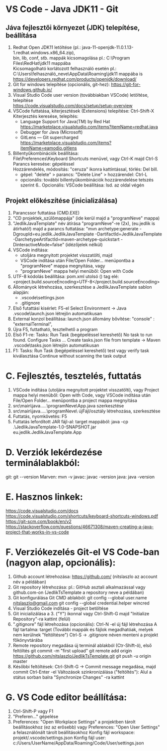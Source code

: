 ﻿
#  VS Code - Java JDK11 - Git

## Jáva fejlesztői környezet (JDK) telepítése, beállítása
1.  Redhat Open JDK11 letöltése (pl.: java-11-openjdk-11.0.1.13-1.redhat.windows.x86_64.zip),<br>
    bin, lib, conf, stb. mappák kicsomagolása pl.: C:\Program Files\RedHat\jdk11 mappába<br>
    Kicsomagolható korlátozott felhasználó esetén pl.: C:\Users\felhasználó_neve\AppData\Roaming\jdk11 mappába is<br>
    https://developers.redhat.com/products/openjdk/download/
2.  Git for windows telepítése (opcionális, git-hez):
    https://git-for-windows.github.io/
3.  Visual Studio Code user version (továbbiakban VSCode) letöltése, telepítése<br>
    https://code.visualstudio.com/docs/setup/setup-overview
4.  VSCode futtatása, kiterjesztések (Extensions) telepítése: Ctrl-Shift-X
    Kiterjesztés keresése, telepítés:
     - Language Support for Java(TM) by Red Hat<br>
       https://marketplace.visualstudio.com/items?itemName=redhat.java
     - Debugger for Java (Microsoft)
     - GitLens — Git supercharged<br>
       https://marketplace.visualstudio.com/items?itemName=eamodio.gitlens
5.  Billentyűkombinációk beállítása:<br>
    File\Preferences\Keyboard Shortcuts menüvel, vagy Ctrl-K majd Ctrl-S<br>
    Parancs keresése: gépeléssel<br>
    Hozzárendelés, módosítás: "ceruza" ikonra kattíntással, törlés: Del bill.<br>
    - gépel: "delete" > parancs: "Delete Line" > hozzárendel: Ctrl-L
    - opcionális: további billentyűkombinációk hozzárendelése tetszés szerint
6.. Opcionális: VSCode beállítása: lsd. az oldal végén

## Projekt előkészítése (inicializálása)
1. Parancssor futtatása (CMD.EXE)
2. "CD projektek_szülőmappája" (ide kerül majd a "programNeve" mappa)
3. "JedlikJavaTemplate" név átírása "programNeve"-re (2x), (eu.jedlik is átírható!) majd a parancs futtatása:
   "mvn archetype:generate -DgroupId=eu.jedlik.JedlikJavaTemplate -DartifactId=JedlikJavaTemplate -DarchetypeArtifactId=maven-archetype-quickstart -DinteractiveMode=false"
   (idézőjelek nélkül)
4. VSCode indítása:
    - utoljára megnyitott projektet visszatölti, majd
    - VSCode indítása után File/Open Folder... menüpontba a "programNeve" mappa megnyitása, vagy
    - "programNeve" mappa helyi menüből: Open with Code
5. UTF-8 kódolás beállítása: pom.xml utolsó (</project>) tag elé:
    <properties>
        <project.build.sourceEncoding>UTF-8</project.build.sourceEncoding>
    </properties>
6. Állományok létrehozása, szerkesztése a JedlikJavaTemplate sablon alapján:
    - .vscode\settings.json
    - .gitignore
6. Első futattási kisérlet: F5-el Select Environment -> Java
   .vscode\launch.json létrejön automatikusan
7. External konzol beállítása: 
   launch.json állomány bővítése:
   "console" : "externalTerminal",
8. Újra F5, futtatható, tesztelhető a program
9. Első F1-re: Tasks: Run Task (begépeléssel kereshető)
   No task to run found. Configure Tasks ...
   Create tasks.json file from template -> Maven
   .vscode\tasks.json létrejön automatikusan
10. F1: Tasks: Run Task (begépeléssel kereshető)
    test vagy verify task kiválasztása
    Continue without scanning the task output

C.  Fejlesztés, tesztelés, futtatás
===================================
1.  VSCode indítása (utoljára megnyitott projektet visszatölti), vagy
    Project mappa helyi menüből: Open with Code, vagy
    VSCode indítása után File/Open Folder... menüpontba a project mappa megnyitása
2.  src\main\java\.....\programNeve\App.java szerkesztése
3.  src\main\java\.....\programNeve\ újFájl/osztály létrehozása, szerkesztése
4.  Futtatás, nyomkövetés: F5
5.  Futtatás lefordított JAR fájl-al:
    target mappából:
    java -cp .\JedlikJavaTemplate-1.0-SNAPSHOT.jar eu.jedlik.JedlikJavaTemplate.App
    
D. Verziók lekérdezése terminálablakból:
=========================================
git: git --version
Marven: mvn -v
javac: javac -version
java: java -version

E. Hasznos linkek:
===================
https://code.visualstudio.com/docs
https://code.visualstudio.com/shortcuts/keyboard-shortcuts-windows.pdf
https://git-scm.com/book/en/v2
https://stackoverflow.com/questions/46671308/maven-creating-a-java-project-that-works-in-vs-code

F. Verziókezelés Git-el VS Code-ban (nagyon alap, opcionális):
==============================================================
1. Github account létrehozása:
   https://github.com/
   (nitslaszlo az account név a példában)
2. Git repository létrehozása:
   pl.: GitHub asztali alkalmazással vagy github.com-on
   (JedlikTsTemplate a repository neve a példában)
3. Git konfigurálása Git CMD ablakból:
   git config --global user.name nitslaszlo@gmail.com
   git config --global credential.helper wincred
4. Visual Studio Code indítása - project betöltése
5. Git inicializálása a 3. ("Y") ikonnal vagy Ctrl-Shift-G
   majd "Initialize Repository"-ra kattint (felül)
6. ".gitignore" fájl létrehozása (opcionális):
   Ctrl-N -el új fájl létrehozása
   A fájl tartalma:
   target
   (További mappák és fájlok megadhatóak, melyek nem kerülnek "feltöltésre")
   Ctrl-S -> .gitignore néven menteni a projekt főkönyvtárába
7. Remote repository megadása új terminál ablakból (Ctr-Shift-ö), első feltöltés
   git commit -m "first upload"
   git remote add origin https://github.com/nitslaszlo/JedlikTsTemplate.git
   git push -u origin master
8. Későbbi feltöltések:
   Ctrl-Shift-G -> Commit message megadása, majd commit Ctrl-Enter -el
   Változások szinkronizálása ("feltöltés"): Alul a státus sorban balra "Synchronize Changes" -ra kattínt

G. VS Code editor beállítása:
==============================
1. Ctrl-Shift-P vagy F1
2. "Preferen..." gépelése
3. Preferences: "Open Workplace Settings" a projektben tárolt beállításokhoz (ez az erősebb) vagy
   Preferences: "Open User Settings" a felasználónált tárolt beállításokhoz
   Konfig fájl workspace: projekt/.vscode/settings.json
   Konfig fájl user: c:/Users/UserName/AppData/Roaming/Code/User/settings.json